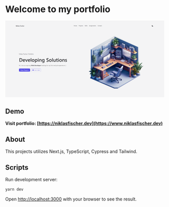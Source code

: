 # Welcome to my portfolio

<a href="https://www.niklasfischer.dev" rel='noreferrer'>
  <p align="center" id="hero-image">
    <picture>
      <source media="(prefers-color-scheme: dark)" srcset="./.github/assets/hero-section-dark.png">
      <source media="(prefers-color-scheme: light)" srcset="./.github/assets/hero-section.png">
      <img alt="Image of hero section for portfolio website. Heading: Developing Solutions. Subheading: Hi, I am a Web Developer. On the right side of the hero section there is an isometric home office with a computer desk, lamps and plants, in the style of 2d game art, navy and blue" src="./.github/assets/hero-section.png">
    </picture>
  </p>
</a>

## Demo

**Visit portfolio: [https://niklasfischer.dev](https://www.niklasfischer.dev)**

## About

This projects utilizes Next.js, TypeScript, Cypress and Tailwind.

## Scripts

Run development server:

```bash
yarn dev
```

Open [http://localhost:3000](http://localhost:3000) with your browser to see the result.
